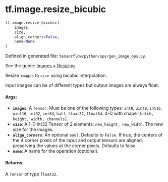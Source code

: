 <div itemscope itemtype="http://developers.google.com/ReferenceObject">
<meta itemprop="name" content="tf.image.resize_bicubic" />
</div>

# tf.image.resize_bicubic

``` python
tf.image.resize_bicubic(
    images,
    size,
    align_corners=False,
    name=None
)
```



Defined in generated file: `tensorflow/python/ops/gen_image_ops.py`.

See the guide: [Images > Resizing](../../../../api_guides/python/image.md#Resizing)

Resize `images` to `size` using bicubic interpolation.

Input images can be of different types but output images are always float.

#### Args:

* <b>`images`</b>: A `Tensor`. Must be one of the following types: `int8`, `uint8`, `int16`, `uint16`, `int32`, `int64`, `half`, `float32`, `float64`.
    4-D with shape `[batch, height, width, channels]`.
* <b>`size`</b>:  A 1-D int32 Tensor of 2 elements: `new_height, new_width`.  The
    new size for the images.
* <b>`align_corners`</b>: An optional `bool`. Defaults to `False`.
    If true, the centers of the 4 corner pixels of the input and output tensors are
    aligned, preserving the values at the corner pixels. Defaults to false.
* <b>`name`</b>: A name for the operation (optional).


#### Returns:

A `Tensor` of type `float32`.